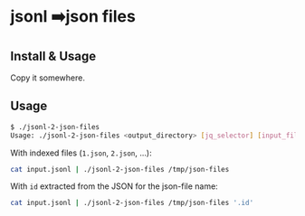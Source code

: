 # jsonl ➡️json files

## Install & Usage

Copy it somewhere.

## Usage

```bash
$ ./jsonl-2-json-files
Usage: ./jsonl-2-json-files <output_directory> [jq_selector] [input_file.jsonl]
```

With indexed files (`1.json`, `2.json`, ...):

```bash
cat input.jsonl | ./jsonl-2-json-files /tmp/json-files
```

With `id` extracted from the JSON for the json-file name:

```bash
cat input.jsonl | ./jsonl-2-json-files /tmp/json-files '.id'
```